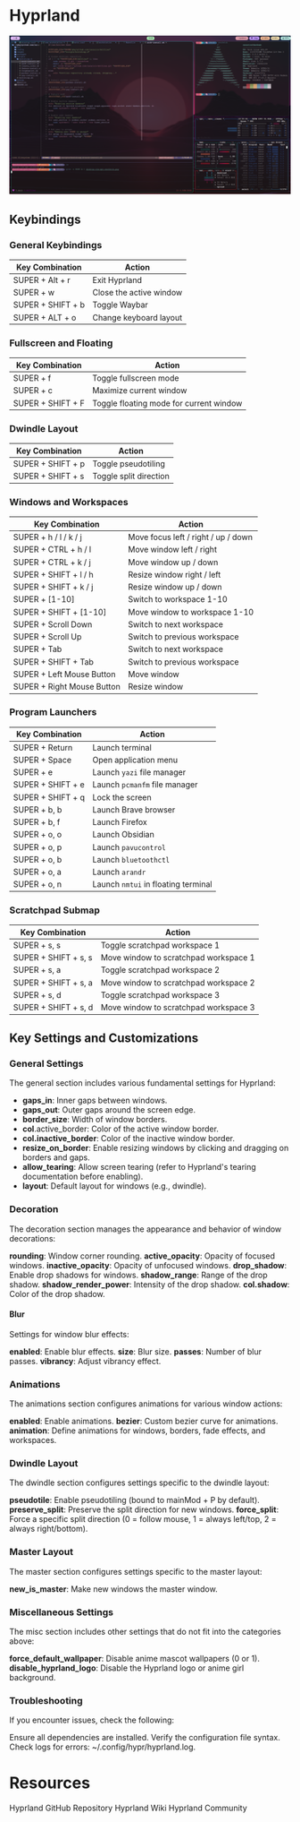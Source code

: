 # Hyprland

![Working Laptop Setup](../../images/desktop-vim-spt-neofetch.png)

## Keybindings

### General Keybindings

| Key Combination           | Action                                 |
|---------------------------|----------------------------------------|
| SUPER + Alt + r           | Exit Hyprland                          |
| SUPER + w                 | Close the active window                |
| SUPER + SHIFT + b         | Toggle Waybar                          |
| SUPER + ALT + o           | Change keyboard layout                 |

### Fullscreen and Floating

| Key Combination           | Action                                 |
|---------------------------|----------------------------------------|
| SUPER + f                 | Toggle fullscreen mode                 |
| SUPER + c                 | Maximize current window                |
| SUPER + SHIFT + F         | Toggle floating mode for current window|

### Dwindle Layout

| Key Combination           | Action                                 |
|---------------------------|----------------------------------------|
| SUPER + SHIFT + p         | Toggle pseudotiling                    |
| SUPER + SHIFT + s         | Toggle split direction                 |

### Windows and Workspaces

| Key Combination           | Action                                 |
|---------------------------|----------------------------------------|
| SUPER + h / l / k / j     | Move focus left / right / up / down    |
| SUPER + CTRL + h / l      | Move window left / right               |
| SUPER + CTRL + k / j      | Move window up / down                  |
| SUPER + SHIFT + l / h     | Resize window right / left             |
| SUPER + SHIFT + k / j     | Resize window up / down                |
| SUPER + [1-10]            | Switch to workspace 1-10               |
| SUPER + SHIFT + [1-10]    | Move window to workspace 1-10          |
| SUPER + Scroll Down       | Switch to next workspace               |
| SUPER + Scroll Up         | Switch to previous workspace           |
| SUPER + Tab               | Switch to next workspace               |
| SUPER + SHIFT + Tab       | Switch to previous workspace           |
| SUPER + Left Mouse Button | Move window                            |
| SUPER + Right Mouse Button| Resize window                          |

### Program Launchers

| Key Combination           | Action                                 |
|---------------------------|----------------------------------------|
| SUPER + Return            | Launch terminal                        |
| SUPER + Space             | Open application menu                  |
| SUPER + e                 | Launch `yazi` file manager             |
| SUPER + SHIFT + e         | Launch `pcmanfm` file manager          |
| SUPER + SHIFT + q         | Lock the screen                        |
| SUPER + b, b              | Launch Brave browser                   |
| SUPER + b, f              | Launch Firefox                         |
| SUPER + o, o              | Launch Obsidian                        |
| SUPER + o, p              | Launch `pavucontrol`                   |
| SUPER + o, b              | Launch `bluetoothctl`                  |
| SUPER + o, a              | Launch `arandr`                        |
| SUPER + o, n              | Launch `nmtui` in floating terminal    |

### Scratchpad Submap

| Key Combination           | Action                                 |
|---------------------------|----------------------------------------|
| SUPER + s, s              | Toggle scratchpad workspace 1          |
| SUPER + SHIFT + s, s      | Move window to scratchpad workspace 1  |
| SUPER + s, a              | Toggle scratchpad workspace 2          |
| SUPER + SHIFT + s, a      | Move window to scratchpad workspace 2  |
| SUPER + s, d              | Toggle scratchpad workspace 3          |
| SUPER + SHIFT + s, d      | Move window to scratchpad workspace 3  |

## Key Settings and Customizations

### General Settings
The general section includes various fundamental settings for Hyprland:

* **gaps_in**: Inner gaps between windows.
* **gaps_out**: Outer gaps around the screen edge.
* **border_size**: Width of window borders.
* **col**.active_border: Color of the active window border.
* **col.inactive_border**: Color of the inactive window border.
* **resize_on_border**: Enable resizing windows by clicking and dragging on borders and gaps.
* **allow_tearing**: Allow screen tearing (refer to Hyprland's tearing documentation before enabling).
* **layout**: Default layout for windows (e.g., dwindle).

### Decoration
The decoration section manages the appearance and behavior of window decorations:

**rounding**: Window corner rounding.
**active_opacity**: Opacity of focused windows.
**inactive_opacity**: Opacity of unfocused windows.
**drop_shadow**: Enable drop shadows for windows.
**shadow_range**: Range of the drop shadow.
**shadow_render_power**: Intensity of the drop shadow.
**col.shadow**: Color of the drop shadow.

#### Blur
Settings for window blur effects:

**enabled**: Enable blur effects.
**size**: Blur size.
**passes**: Number of blur passes.
**vibrancy**: Adjust vibrancy effect.

### Animations
The animations section configures animations for various window actions:

**enabled**: Enable animations.
**bezier**: Custom bezier curve for animations.
**animation**: Define animations for windows, borders, fade effects, and workspaces.

### Dwindle Layout
The dwindle section configures settings specific to the dwindle layout:

**pseudotile**: Enable pseudotiling (bound to mainMod + P by default).
**preserve_split**: Preserve the split direction for new windows.
**force_split**: Force a specific split direction (0 = follow mouse, 1 = always left/top, 2 = always right/bottom).

### Master Layout
The master section configures settings specific to the master layout:

**new_is_master**: Make new windows the master window.

### Miscellaneous Settings
The misc section includes other settings that do not fit into the categories above:

**force_default_wallpaper**: Disable anime mascot wallpapers (0 or 1).
**disable_hyprland_logo**: Disable the Hyprland logo or anime girl background.

### Troubleshooting
If you encounter issues, check the following:

Ensure all dependencies are installed.
Verify the configuration file syntax.
Check logs for errors: ~/.config/hypr/hyprland.log.

# Resources
Hyprland GitHub Repository
Hyprland Wiki
Hyprland Community
